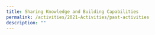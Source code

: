 ```yaml
---
title: Sharing Knowledge and Building Capabilities
permalink: /activities/2021-Activities/past-activities
description: ""
---
```







